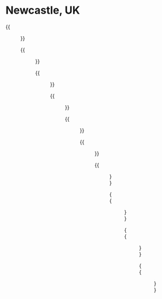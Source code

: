 # Newcastle, UK


{{<figure src="newcastle.jpg" caption="An overview of the city of Newcastle.">}}

{{<figure src="_RZH4464postruanzh.jpg">}}

{{<figure src="_RZH4534postruanzh.jpg">}}

{{<figure src="_RZH4530postruanzh.jpg">}}

{{<figure src="_RZH4468postruanzh.jpg">}}

{{<figure src="_RZH4465postruanzh.jpg">}}

{{<figure src="_RZH4458postruanzh.jpg">}}

{{<figure src="_RZH4456postruanzh.jpg">}}

{{<figure src="_RZH4544postruanzh.jpg">}}

{{<figure src="_RZH4553postruanzh.jpg">}}

